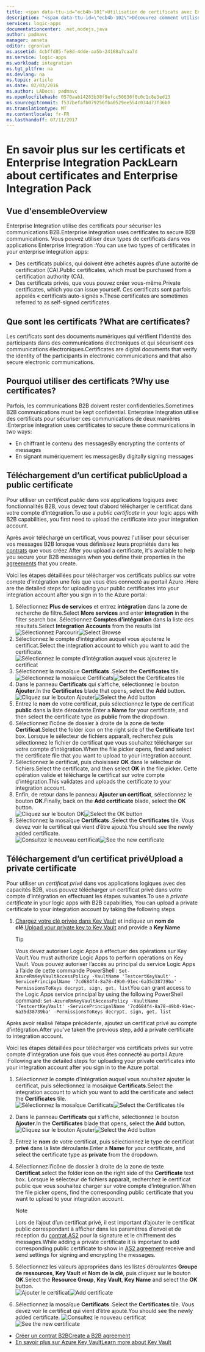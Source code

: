 ```yaml
---
title: <span data-ttu-id="ecb4b-101">Utilisation de certificats avec Enterprise Integration Pack | Microsoft Docs</span><span class="sxs-lookup"><span data-stu-id="ecb4b-101">Using certificates with Enterprise Integration Pack | Microsoft Docs</span></span>
description: "<span data-ttu-id=\"ecb4b-102\">Découvrez comment utiliser les certificats avec Enterprise Integration Pack | Azure Logic Apps</span><span class=\"sxs-lookup\"><span data-stu-id=\"ecb4b-102\">Learn how to use certificates with the Enterprise Integration Pack | Azure Logic Apps</span></span>"
services: logic-apps
documentationcenter: .net,nodejs,java
author: padmavc
manager: anneta
editor: cgronlun
ms.assetid: 4cbffd85-fe8d-4dde-aa5b-24108a7caa7d
ms.service: logic-apps
ms.workload: integration
ms.tgt_pltfrm: na
ms.devlang: na
ms.topic: article
ms.date: 02/03/2016
ms.author: LADocs; padmavc
ms.openlocfilehash: 0570aab14283b38f9efcc50636f0c0c1c8e3ed13
ms.sourcegitcommit: f537befafb079256fba0529ee554c034d73f36b0
ms.translationtype: MT
ms.contentlocale: fr-FR
ms.lasthandoff: 07/11/2017
---
```

# <a name="learn-about-certificates-and-enterprise-integration-pack"></a><span data-ttu-id="ecb4b-103">En savoir plus sur les certificats et Enterprise Integration Pack</span><span class="sxs-lookup"><span data-stu-id="ecb4b-103">Learn about certificates and Enterprise Integration Pack</span></span>
## <a name="overview"></a><span data-ttu-id="ecb4b-104">Vue d'ensemble</span><span class="sxs-lookup"><span data-stu-id="ecb4b-104">Overview</span></span>
<span data-ttu-id="ecb4b-105">Enterprise Integration utilise des certificats pour sécuriser les communications B2B.</span><span class="sxs-lookup"><span data-stu-id="ecb4b-105">Enterprise integration uses certificates to secure B2B communications.</span></span> <span data-ttu-id="ecb4b-106">Vous pouvez utiliser deux types de certificats dans vos applications Enterprise Integration :</span><span class="sxs-lookup"><span data-stu-id="ecb4b-106">You can use two types of certificates in your enterprise integration apps:</span></span>

* <span data-ttu-id="ecb4b-107">Des certificats publics, qui doivent être achetés auprès d’une autorité de certification (CA).</span><span class="sxs-lookup"><span data-stu-id="ecb4b-107">Public certificates, which must be purchased from a certification authority (CA).</span></span>
* <span data-ttu-id="ecb4b-108">Des certificats privés, que vous pouvez créer vous-même.</span><span class="sxs-lookup"><span data-stu-id="ecb4b-108">Private certificates, which you can issue yourself.</span></span> <span data-ttu-id="ecb4b-109">Ces certificats sont parfois appelés « certificats auto-signés ».</span><span class="sxs-lookup"><span data-stu-id="ecb4b-109">These certificates are sometimes referred to as self-signed certificates.</span></span>

## <a name="what-are-certificates"></a><span data-ttu-id="ecb4b-110">Que sont les certificats ?</span><span class="sxs-lookup"><span data-stu-id="ecb4b-110">What are certificates?</span></span>
<span data-ttu-id="ecb4b-111">Les certificats sont des documents numériques qui vérifient l’identité des participants dans des communications électroniques et qui sécurisent ces communications électroniques.</span><span class="sxs-lookup"><span data-stu-id="ecb4b-111">Certificates are digital documents that verify the identity of the participants in electronic communications and that also secure electronic communications.</span></span>

## <a name="why-use-certificates"></a><span data-ttu-id="ecb4b-112">Pourquoi utiliser des certificats ?</span><span class="sxs-lookup"><span data-stu-id="ecb4b-112">Why use certificates?</span></span>
<span data-ttu-id="ecb4b-113">Parfois, les communications B2B doivent rester confidentielles.</span><span class="sxs-lookup"><span data-stu-id="ecb4b-113">Sometimes B2B communications must be kept confidential.</span></span> <span data-ttu-id="ecb4b-114">Enterprise Integration utilise des certificats pour sécuriser ces communications de deux manières :</span><span class="sxs-lookup"><span data-stu-id="ecb4b-114">Enterprise integration uses certificates to secure these communications in two ways:</span></span>

* <span data-ttu-id="ecb4b-115">En chiffrant le contenu des messages</span><span class="sxs-lookup"><span data-stu-id="ecb4b-115">By encrypting the contents of messages</span></span>
* <span data-ttu-id="ecb4b-116">En signant numériquement les messages</span><span class="sxs-lookup"><span data-stu-id="ecb4b-116">By digitally signing messages</span></span>  

## <a name="upload-a-public-certificate"></a><span data-ttu-id="ecb4b-117">Téléchargement d’un certificat public</span><span class="sxs-lookup"><span data-stu-id="ecb4b-117">Upload a public certificate</span></span>

<span data-ttu-id="ecb4b-118">Pour utiliser un *certificat public* dans vos applications logiques avec fonctionnalités B2B, vous devez tout d’abord télécharger le certificat dans votre compte d’intégration.</span><span class="sxs-lookup"><span data-stu-id="ecb4b-118">To use a *public certificate* in your logic apps with B2B capabilities, you first need to upload the certificate into your integration account.</span></span>  

<span data-ttu-id="ecb4b-119">Après avoir téléchargé un certificat, vous pouvez l'utiliser pour sécuriser vos messages B2B lorsque vous définissez leurs propriétés dans les [contrats](logic-apps-enterprise-integration-agreements.md) que vous créez.</span><span class="sxs-lookup"><span data-stu-id="ecb4b-119">After you upload a certificate, it's available to help you secure your B2B messages when you define their properties in the [agreements](logic-apps-enterprise-integration-agreements.md) that you create.</span></span>  

<span data-ttu-id="ecb4b-120">Voici les étapes détaillées pour télécharger vos certificats publics sur votre compte d’intégration une fois que vous êtes connecté au portail Azure :</span><span class="sxs-lookup"><span data-stu-id="ecb4b-120">Here are the detailed steps for uploading your public certificates into your integration account after you sign in to the Azure portal:</span></span>

1. <span data-ttu-id="ecb4b-121">Sélectionnez **Plus de services** et entrez **intégration** dans la zone de recherche de filtre.</span><span class="sxs-lookup"><span data-stu-id="ecb4b-121">Select **More services** and enter **integration** in the filter search box.</span></span> <span data-ttu-id="ecb4b-122">Sélectionnez **Comptes d’intégration** dans la liste des résultats.</span><span class="sxs-lookup"><span data-stu-id="ecb4b-122">Select **Integration Accounts** from the results list</span></span>     
<span data-ttu-id="ecb4b-123">![Sélectionnez Parcourir](media/logic-apps-enterprise-integration-certificates/overview-1.png)</span><span class="sxs-lookup"><span data-stu-id="ecb4b-123">![Select Browse](media/logic-apps-enterprise-integration-certificates/overview-1.png)</span></span>  
2. <span data-ttu-id="ecb4b-124">Sélectionnez le compte d’intégration auquel vous ajouterez le certificat.</span><span class="sxs-lookup"><span data-stu-id="ecb4b-124">Select the integration account to which you want to add the certificate.</span></span>  
![Sélectionnez le compte d’intégration auquel vous ajouterez le certificat](media/logic-apps-enterprise-integration-certificates/overview-3.png)  
3. <span data-ttu-id="ecb4b-126">Sélectionnez la mosaïque **Certificats** .</span><span class="sxs-lookup"><span data-stu-id="ecb4b-126">Select the **Certificates** tile.</span></span>  
<span data-ttu-id="ecb4b-127">![Sélectionnez la mosaïque Certificats](media/logic-apps-enterprise-integration-certificates/certificate-1.png)</span><span class="sxs-lookup"><span data-stu-id="ecb4b-127">![Select the Certificates tile](media/logic-apps-enterprise-integration-certificates/certificate-1.png)</span></span>
4. <span data-ttu-id="ecb4b-128">Dans le panneau **Certificats** qui s’affiche, sélectionnez le bouton **Ajouter**.</span><span class="sxs-lookup"><span data-stu-id="ecb4b-128">In the **Certificates** blade that opens, select the **Add** button.</span></span>   
<span data-ttu-id="ecb4b-129">![Cliquez sur le bouton Ajouter](media/logic-apps-enterprise-integration-certificates/certificate-2.png)</span><span class="sxs-lookup"><span data-stu-id="ecb4b-129">![Select the Add button](media/logic-apps-enterprise-integration-certificates/certificate-2.png)</span></span>
5. <span data-ttu-id="ecb4b-130">Entrez le **nom** de votre certificat, puis sélectionnez le type de certificat **public** dans la liste déroulante.</span><span class="sxs-lookup"><span data-stu-id="ecb4b-130">Enter a **Name** for your certificate, and then select the certificate type as **public** from the dropdown.</span></span>  
6. <span data-ttu-id="ecb4b-131">Sélectionnez l’icône de dossier à droite de la zone de texte **Certificat**.</span><span class="sxs-lookup"><span data-stu-id="ecb4b-131">Select the folder icon on the right side of the **Certificate** text box.</span></span> <span data-ttu-id="ecb4b-132">Lorsque le sélecteur de fichiers apparaît, recherchez puis sélectionnez le fichier de certificat que vous souhaitez télécharger sur votre compte d’intégration.</span><span class="sxs-lookup"><span data-stu-id="ecb4b-132">When the file picker opens, find and select the certificate file that you want to upload to your integration account.</span></span>
7. <span data-ttu-id="ecb4b-133">Sélectionnez le certificat, puis choisissez **OK** dans le sélecteur de fichiers.</span><span class="sxs-lookup"><span data-stu-id="ecb4b-133">Select the certificate, and then select **OK** in the file picker.</span></span> <span data-ttu-id="ecb4b-134">Cette opération valide et télécharge le certificat sur votre compte d’intégration.</span><span class="sxs-lookup"><span data-stu-id="ecb4b-134">This validates and uploads the certificate to your integration account.</span></span>
8. <span data-ttu-id="ecb4b-135">Enfin, de retour dans le panneau **Ajouter un certificat**, sélectionnez le bouton **OK**.</span><span class="sxs-lookup"><span data-stu-id="ecb4b-135">Finally, back on the **Add certificate** blade, select the **OK** button.</span></span>  
<span data-ttu-id="ecb4b-136">![Cliquez sur le bouton OK](media/logic-apps-enterprise-integration-certificates/certificate-3.png)</span><span class="sxs-lookup"><span data-stu-id="ecb4b-136">![Select the OK button](media/logic-apps-enterprise-integration-certificates/certificate-3.png)</span></span>  
9. <span data-ttu-id="ecb4b-137">Sélectionnez la mosaïque **Certificats** .</span><span class="sxs-lookup"><span data-stu-id="ecb4b-137">Select the **Certificates** tile.</span></span> <span data-ttu-id="ecb4b-138">Vous devez voir le certificat qui vient d’être ajouté.</span><span class="sxs-lookup"><span data-stu-id="ecb4b-138">You should see the newly added certificate.</span></span>  
<span data-ttu-id="ecb4b-139">![Consultez le nouveau certificat](media/logic-apps-enterprise-integration-certificates/certificate-4.png)</span><span class="sxs-lookup"><span data-stu-id="ecb4b-139">![See the new certificate](media/logic-apps-enterprise-integration-certificates/certificate-4.png)</span></span>  

## <a name="upload-a-private-certificate"></a><span data-ttu-id="ecb4b-140">Téléchargement d’un certificat privé</span><span class="sxs-lookup"><span data-stu-id="ecb4b-140">Upload a private certificate</span></span>

<span data-ttu-id="ecb4b-141">Pour utiliser un *certificat privé* dans vos applications logiques avec des capacités B2B, vous pouvez télécharger un certificat privé dans votre compte d’intégration en effectuant les étapes suivantes.</span><span class="sxs-lookup"><span data-stu-id="ecb4b-141">To use a *private certificate* in your logic apps with B2B capabilities, You can upload a private certificate to your integration account by taking the following steps</span></span>

1. <span data-ttu-id="ecb4b-142">[Chargez votre clé privée dans Key Vault](../key-vault/key-vault-get-started.md "En savoir plus sur Key Vault") et indiquez un **nom de clé**.</span><span class="sxs-lookup"><span data-stu-id="ecb4b-142">[Upload your private key to Key Vault](../key-vault/key-vault-get-started.md "Learn about Key Vault") and provide a **Key Name**</span></span> 
   
   > [!TIP]
   > <span data-ttu-id="ecb4b-143">Vous devez autoriser Logic Apps à effectuer des opérations sur Key Vault.</span><span class="sxs-lookup"><span data-stu-id="ecb4b-143">You must authorize Logic Apps to perform operations on Key Vault.</span></span> <span data-ttu-id="ecb4b-144">Vous pouvez autoriser l’accès au principal du service Logic Apps à l’aide de cette commande PowerShell : `Set-AzureRmKeyVaultAccessPolicy -VaultName 'TestcertKeyVault' -ServicePrincipalName '7cd684f4-8a78-49b0-91ec-6a35d38739ba' -PermissionsToKeys decrypt, sign, get, list`</span><span class="sxs-lookup"><span data-stu-id="ecb4b-144">You can grant access to the Logic Apps service principal by using the following PowerShell command: `Set-AzureRmKeyVaultAccessPolicy -VaultName 'TestcertKeyVault' -ServicePrincipalName '7cd684f4-8a78-49b0-91ec-6a35d38739ba' -PermissionsToKeys decrypt, sign, get, list`</span></span>  
   > 
   > 

<span data-ttu-id="ecb4b-145">Après avoir réalisé l’étape précédente, ajoutez un certificat privé au compte d’intégration.</span><span class="sxs-lookup"><span data-stu-id="ecb4b-145">After you've taken the previous step, add a private certificate to integration account.</span></span>

<span data-ttu-id="ecb4b-146">Voici les étapes détaillées pour télécharger vos certificats privés sur votre compte d’intégration une fois que vous êtes connecté au portail Azure :</span><span class="sxs-lookup"><span data-stu-id="ecb4b-146">Following are the detailed steps for uploading your private certificates into your integration account after you sign in to the Azure portal:</span></span>  
 
1. <span data-ttu-id="ecb4b-147">Sélectionnez le compte d’intégration auquel vous souhaitez ajouter le certificat, puis sélectionnez la mosaïque **Certificats**.</span><span class="sxs-lookup"><span data-stu-id="ecb4b-147">Select the integration account to which you want to add the certificate and select the **Certificates** tile.</span></span>  
<span data-ttu-id="ecb4b-148">![Sélectionnez la mosaïque Certificats](media/logic-apps-enterprise-integration-certificates/certificate-1.png)</span><span class="sxs-lookup"><span data-stu-id="ecb4b-148">![Select the Certificates tile](media/logic-apps-enterprise-integration-certificates/certificate-1.png)</span></span>  
2. <span data-ttu-id="ecb4b-149">Dans le panneau **Certificats** qui s’affiche, sélectionnez le bouton **Ajouter**.</span><span class="sxs-lookup"><span data-stu-id="ecb4b-149">In the **Certificates** blade that opens, select the **Add** button.</span></span>   
<span data-ttu-id="ecb4b-150">![Cliquez sur le bouton Ajouter](media/logic-apps-enterprise-integration-certificates/certificate-2.png)</span><span class="sxs-lookup"><span data-stu-id="ecb4b-150">![Select the Add button](media/logic-apps-enterprise-integration-certificates/certificate-2.png)</span></span>
3. <span data-ttu-id="ecb4b-151">Entrez le **nom** de votre certificat, puis sélectionnez le type de certificat **privé** dans la liste déroulante.</span><span class="sxs-lookup"><span data-stu-id="ecb4b-151">Enter a **Name** for your certificate, and select the certificate type as **private** from the dropdown.</span></span>   
4. <span data-ttu-id="ecb4b-152">Sélectionnez l’icône de dossier à droite de la zone de texte **Certificat**.</span><span class="sxs-lookup"><span data-stu-id="ecb4b-152">select the folder icon on the right side of the **Certificate** text box.</span></span> <span data-ttu-id="ecb4b-153">Lorsque le sélecteur de fichiers apparaît, recherchez le certificat public que vous souhaitez charger sur votre compte d’intégration.</span><span class="sxs-lookup"><span data-stu-id="ecb4b-153">When the file picker opens, find the corresponding public certificate that you want to upload to your integration account.</span></span>   
   
   > [!Note]
   > <span data-ttu-id="ecb4b-154">Lors de l’ajout d’un certificat privé, il est important d’ajouter le certificat public correspondant à afficher dans les paramètres d’envoi et de réception du [contrat AS2](logic-apps-enterprise-integration-as2.md) pour la signature et le chiffrement des messages.</span><span class="sxs-lookup"><span data-stu-id="ecb4b-154">While adding a private certificate it is important to add corresponding public certificate to show in [AS2 agreement](logic-apps-enterprise-integration-as2.md) receive and send settings for signing and encrypting the messages.</span></span>
   > 
   >   

5. <span data-ttu-id="ecb4b-155">Sélectionnez les valeurs appropriées dans les listes déroulantes **Groupe de ressources**, **Key Vault** et **Nom de la clé**, puis cliquez sur le bouton **OK**.</span><span class="sxs-lookup"><span data-stu-id="ecb4b-155">Select the **Resource Group**, **Key Vault**, **Key Name** and select the **OK** button.</span></span>  
<span data-ttu-id="ecb4b-156">![Ajouter le certificat](media/logic-apps-enterprise-integration-certificates/privatecertificate-1.png)</span><span class="sxs-lookup"><span data-stu-id="ecb4b-156">![Add certificate](media/logic-apps-enterprise-integration-certificates/privatecertificate-1.png)</span></span>  
6. <span data-ttu-id="ecb4b-157">Sélectionnez la mosaïque **Certificats** .</span><span class="sxs-lookup"><span data-stu-id="ecb4b-157">Select the **Certificates** tile.</span></span> <span data-ttu-id="ecb4b-158">Vous devez voir le certificat qui vient d’être ajouté.</span><span class="sxs-lookup"><span data-stu-id="ecb4b-158">You should see the newly added certificate.</span></span>
<span data-ttu-id="ecb4b-159">![Consultez le nouveau certificat](media/logic-apps-enterprise-integration-certificates/privatecertificate-2.png)</span><span class="sxs-lookup"><span data-stu-id="ecb4b-159">![See the new certificate](media/logic-apps-enterprise-integration-certificates/privatecertificate-2.png)</span></span>  



* [<span data-ttu-id="ecb4b-160">Créer un contrat B2B</span><span class="sxs-lookup"><span data-stu-id="ecb4b-160">Create a B2B agreement</span></span>](logic-apps-enterprise-integration-agreements.md)  
* [<span data-ttu-id="ecb4b-161">En savoir plus sur Azure Key Vault</span><span class="sxs-lookup"><span data-stu-id="ecb4b-161">Learn more about Key Vault</span></span>](../key-vault/key-vault-get-started.md "En savoir plus sur le coffre de clés")  

